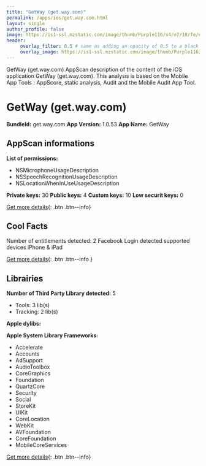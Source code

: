 ```yaml
---
title: "GetWay (get.way.com)"
permalink: /apps/ios/get.way.com.html
layout: single
author_profile: false
image: https://is1-ssl.mzstatic.com/image/thumb/Purple116/v4/e7/10/fe/e710fe2b-2928-8f08-ce2a-21d16cb0c638/AppIcon-0-0-1x_U007emarketing-0-0-0-10-0-0-sRGB-0-0-0-GLES2_U002c0-512MB-85-220-0-0.png/512x512bb.jpg
header: 
     overlay_filter: 0.5 # same as adding an opacity of 0.5 to a black background
     overlay_image: https://is1-ssl.mzstatic.com/image/thumb/Purple116/v4/e7/10/fe/e710fe2b-2928-8f08-ce2a-21d16cb0c638/AppIcon-0-0-1x_U007emarketing-0-0-0-10-0-0-sRGB-0-0-0-GLES2_U002c0-512MB-85-220-0-0.png/512x512bb.jpg
---
```

GetWay (get.way.com) AppScan description of the content of the iOS application GetWay (get.way.com). This analysis is based on the Mobile App Tools : AppScore, static analysis, Audit and the Mobile Audit App Tool.

# GetWay (get.way.com)

**BundleId:** get.way.com
**App Version:** 1.0.53
**App Name:** GetWay


## AppScan informations 

**List of permissions:** 
- NSMicrophoneUsageDescription
- NSSpeechRecognitionUsageDescription
- NSLocationWhenInUseUsageDescription
  
  
**Private keys:** 30
**Public keys:** 4
**Custom keys:** 10
**Low securit keys:** 0
  
[Get more details](/pricing.html){: .btn .btn--info}

## Cool Facts

Number of entitlements detected: 2
Facebook Login detected
supported devices iPhone & iPad
  
[Get more details](/pricing.html){: .btn .btn--info }

## Librairies 
**Number of Third Party Library detected:** 5
- Tools: 3 lib(s)
- Tracking: 2 lib(s)


**Apple dylibs:**


**Apple System Library Frameworks:**
- Accelerate
- Accounts
- AdSupport
- AudioToolbox
- CoreGraphics
- Foundation
- QuartzCore
- Security
- Social
- StoreKit
- UIKit
- CoreLocation
- WebKit
- AVFoundation
- CoreFoundation
- MobileCoreServices


  
[Get more details](/pricing.html){: .btn .btn--info}

